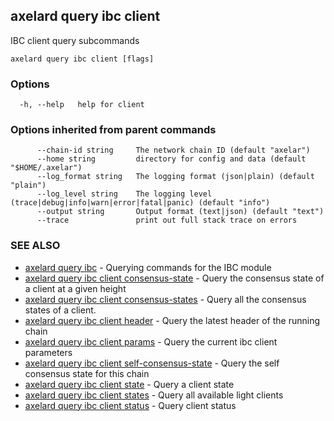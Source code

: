 ## axelard query ibc client

IBC client query subcommands

```
axelard query ibc client [flags]
```

### Options

```
  -h, --help   help for client
```

### Options inherited from parent commands

```
      --chain-id string     The network chain ID (default "axelar")
      --home string         directory for config and data (default "$HOME/.axelar")
      --log_format string   The logging format (json|plain) (default "plain")
      --log_level string    The logging level (trace|debug|info|warn|error|fatal|panic) (default "info")
      --output string       Output format (text|json) (default "text")
      --trace               print out full stack trace on errors
```

### SEE ALSO

* [axelard query ibc](axelard_query_ibc.md)	 - Querying commands for the IBC module
* [axelard query ibc client consensus-state](axelard_query_ibc_client_consensus-state.md)	 - Query the consensus state of a client at a given height
* [axelard query ibc client consensus-states](axelard_query_ibc_client_consensus-states.md)	 - Query all the consensus states of a client.
* [axelard query ibc client header](axelard_query_ibc_client_header.md)	 - Query the latest header of the running chain
* [axelard query ibc client params](axelard_query_ibc_client_params.md)	 - Query the current ibc client parameters
* [axelard query ibc client self-consensus-state](axelard_query_ibc_client_self-consensus-state.md)	 - Query the self consensus state for this chain
* [axelard query ibc client state](axelard_query_ibc_client_state.md)	 - Query a client state
* [axelard query ibc client states](axelard_query_ibc_client_states.md)	 - Query all available light clients
* [axelard query ibc client status](axelard_query_ibc_client_status.md)	 - Query client status


